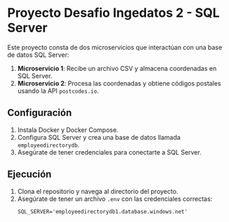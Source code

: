 # Proyecto Desafio Ingedatos 2 - SQL Server

Este proyecto consta de dos microservicios que interactúan con una base de datos SQL Server:

1. **Microservicio 1**: Recibe un archivo CSV y almacena coordenadas en SQL Server.
2. **Microservicio 2**: Procesa las coordenadas y obtiene códigos postales usando la API `postcodes.io`.

## Configuración

1. Instala Docker y Docker Compose.
2. Configura SQL Server y crea una base de datos llamada `employeedirectorydb`.
3. Asegúrate de tener credenciales para conectarte a SQL Server.

## Ejecución

1. Clona el repositorio y navega al directorio del proyecto.
2. Asegúrate de tener un archivo `.env` con las credenciales correctas:
   ```txt
   SQL_SERVER='employeedirectorydb1.database.windows.net'
